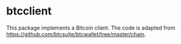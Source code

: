 # btcclient

This package implements a Bitcoin client. The code is adapted from https://github.com/btcsuite/btcwallet/tree/master/chain.